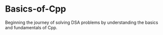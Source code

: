 # Basics-of-Cpp

Beginning the journey of solving DSA problems by understanding the basics and fundamentals of Cpp.